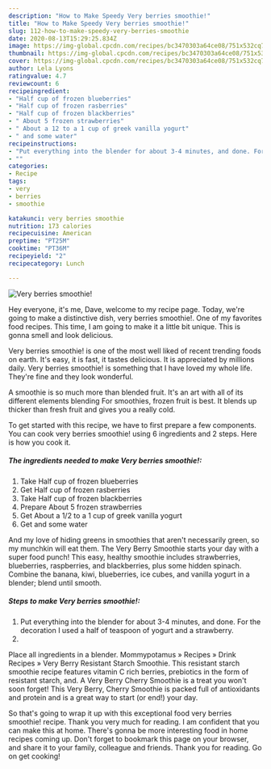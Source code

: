 ```yaml
---
description: "How to Make Speedy Very berries smoothie!"
title: "How to Make Speedy Very berries smoothie!"
slug: 112-how-to-make-speedy-very-berries-smoothie
date: 2020-08-13T15:29:25.834Z
image: https://img-global.cpcdn.com/recipes/bc3470303a64ce08/751x532cq70/very-berries-smoothie-recipe-main-photo.jpg
thumbnail: https://img-global.cpcdn.com/recipes/bc3470303a64ce08/751x532cq70/very-berries-smoothie-recipe-main-photo.jpg
cover: https://img-global.cpcdn.com/recipes/bc3470303a64ce08/751x532cq70/very-berries-smoothie-recipe-main-photo.jpg
author: Lela Lyons
ratingvalue: 4.7
reviewcount: 6
recipeingredient:
- "Half cup of frozen blueberries"
- "Half cup of frozen rasberries"
- "Half cup of frozen blackberries"
- " About 5 frozen strawberries"
- " About a 12 to a 1 cup of greek vanilla yogurt"
- " and some water"
recipeinstructions:
- "Put everything into the blender for about 3-4 minutes, and done. For the decoration I used a half of teaspoon of yogurt and a strawberry."
- ""
categories:
- Recipe
tags:
- very
- berries
- smoothie

katakunci: very berries smoothie 
nutrition: 173 calories
recipecuisine: American
preptime: "PT25M"
cooktime: "PT36M"
recipeyield: "2"
recipecategory: Lunch

---
```



![Very berries smoothie!](https://img-global.cpcdn.com/recipes/bc3470303a64ce08/751x532cq70/very-berries-smoothie-recipe-main-photo.jpg)

Hey everyone, it's me, Dave, welcome to my recipe page. Today, we're going to make a distinctive dish, very berries smoothie!. One of my favorites food recipes. This time, I am going to make it a little bit unique. This is gonna smell and look delicious.

Very berries smoothie! is one of the most well liked of recent trending foods on earth. It's easy, it is fast, it tastes delicious. It is appreciated by millions daily. Very berries smoothie! is something that I have loved my whole life. They're fine and they look wonderful.

A smoothie is so much more than blended fruit. It&#39;s an art with all of its different elements blending For smoothies, frozen fruit is best. It blends up thicker than fresh fruit and gives you a really cold.


To get started with this recipe, we have to first prepare a few components. You can cook very berries smoothie! using 6 ingredients and 2 steps. Here is how you cook it.

##### The ingredients needed to make Very berries smoothie!:

1. Take Half cup of frozen blueberries
1. Get Half cup of frozen rasberries
1. Take Half cup of frozen blackberries
1. Prepare  About 5 frozen strawberries
1. Get  About a 1/2 to a 1 cup of greek vanilla yogurt
1. Get  and some water


And my love of hiding greens in smoothies that aren&#39;t necessarily green, so my munchkin will eat them. The Very Berry Smoothie starts your day with a super food punch! This easy, healthy smoothie includes strawberries, blueberries, raspberries, and blackberries, plus some hidden spinach. Combine the banana, kiwi, blueberries, ice cubes, and vanilla yogurt in a blender; blend until smooth. 

##### Steps to make Very berries smoothie!:

1. Put everything into the blender for about 3-4 minutes, and done. For the decoration I used a half of teaspoon of yogurt and a strawberry.
1. 


Place all ingredients in a blender. Mommypotamus » Recipes » Drink Recipes » Very Berry Resistant Starch Smoothie. This resistant starch smoothie recipe features vitamin C rich berries, prebiotics in the form of resistant starch, and. A Very Berry Cherry Smoothie is a treat you won&#39;t soon forget! This Very Berry, Cherry Smoothie is packed full of antioxidants and protein and is a great way to start (or end!) your day. 

So that's going to wrap it up with this exceptional food very berries smoothie! recipe. Thank you very much for reading. I am confident that you can make this at home. There's gonna be more interesting food in home recipes coming up. Don't forget to bookmark this page on your browser, and share it to your family, colleague and friends. Thank you for reading. Go on get cooking!
